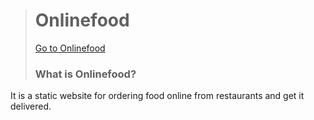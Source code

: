 > # Onlinefood 
> [Go to Onlinefood]( https://omark012.github.io/onlinefood/)
> ### What is Onlinefood?
 It is a static website for ordering food online from restaurants and get it delivered.
   


